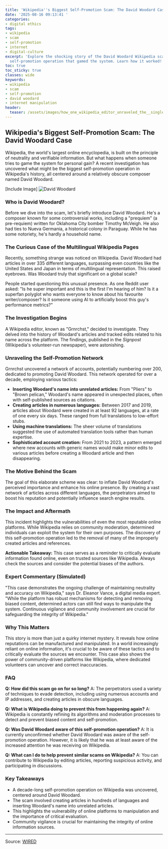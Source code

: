 ```yaml
---
title: 'Wikipedia''s Biggest Self-Promotion Scam: The David Woodard Case'
date: '2025-08-16 09:13:41 '
categories:
- digital ethics
tags:
- wikipedia
- scam
- self-promotion
- internet
- digital-culture
excerpt: 'Explore the shocking story of the David Woodard Wikipedia scam: a decade-long
  self-promotion operation that gamed the system. Learn how it worked!'
toc: true
toc_sticky: true
classes: wide
keywords:
- wikipedia
- scam
- self-promotion
- david woodard
- internet manipulation
header:
  teaser: /assets/images/how_one_wikipedia_editor_unraveled_the__single_lar_20250816091341.jpg
---
```


## Wikipedia's Biggest Self-Promotion Scam: The David Woodard Case

Wikipedia, the world's largest online encyclopedia, is built on the principle of neutrality and verifiable information. But what happens when someone tries to game the system for personal gain? A recent investigation has uncovered what might be the biggest self-promotion operation in Wikipedia's history, all centered around a relatively obscure composer named David Woodard.

[Include Image]
![David Woodard](https://media.wired.com/photos/689f87d82c55b481122f2830/master/pass/Ars-Most-Translated-Wikipedia-Article-in-World-Culture-1193880546.jpg)

### Who is David Woodard?

Before we dive into the scam, let's briefly introduce David Woodard. He's a composer known for some controversial works, including a "prequiem" (a pre-requiem) written for Oklahoma City bomber Timothy McVeigh. He also had ties to Nueva Germania, a historical colony in Paraguay. While he has some notoriety, he's hardly a household name.

### The Curious Case of the Multilingual Wikipedia Pages

Recently, something strange was noticed on Wikipedia. David Woodard had articles in over 335 different languages, surpassing even countries like the United States and Japan in terms of multilingual representation. This raised eyebrows. Was Woodard truly that significant on a global scale?

People started questioning this unusual presence. As one Reddit user asked: "Is he super important and this is the first I'm hearing of him? Is it a superfan polyglot who wants everyone to know about his favourite writer/composer? Is it someone using AI to artificially boost this guy's performance metrics?"

### The Investigation Begins

A Wikipedia editor, known as "Grnrchst," decided to investigate. They delved into the history of Woodard's articles and tracked edits related to his name across the platform. The findings, published in the *Signpost* (Wikipedia's volunteer-run newspaper), were astonishing.

### Unraveling the Self-Promotion Network

Grnrchst uncovered a network of accounts, potentially numbering over 200, dedicated to promoting David Woodard. This network operated for over a decade, employing various tactics:

*   **Inserting Woodard's name into unrelated articles:** From "Pliers" to "Brown pelican," Woodard's name appeared in unexpected places, often with self-published sources as citations.
*   **Creating articles in numerous languages:** Between 2017 and 2019, articles about Woodard were created in at least 92 languages, at a rate of one every six days. These ranged from full translations to low-effort stubs.
*   **Using machine translations:** The sheer volume of translations suggested the use of automated translation tools rather than human expertise.
*   **Sophisticated account creation:** From 2021 to 2023, a pattern emerged where new accounts with generic names would make minor edits to various articles before creating a Woodard article and then disappearing.

### The Motive Behind the Scam

The goal of this elaborate scheme was clear: to inflate David Woodard's perceived importance and enhance his online presence. By creating a vast network of articles across different languages, the perpetrators aimed to boost his reputation and potentially influence search engine results.

### The Impact and Aftermath

This incident highlights the vulnerabilities of even the most reputable online platforms. While Wikipedia relies on community moderation, determined individuals can exploit the system for their own purposes. The discovery of this self-promotion operation led to the removal of many of the improperly created articles and references.

**Actionable Takeaway:** This case serves as a reminder to critically evaluate information found online, even on trusted sources like Wikipedia. Always check the sources and consider the potential biases of the authors.

### Expert Commentary (Simulated)

"This case demonstrates the ongoing challenge of maintaining neutrality and accuracy on Wikipedia," says Dr. Eleanor Vance, a digital media expert. "While the platform has robust mechanisms for detecting and removing biased content, determined actors can still find ways to manipulate the system. Continuous vigilance and community involvement are crucial for safeguarding the integrity of Wikipedia."

### Why This Matters

This story is more than just a quirky internet mystery. It reveals how online reputations can be manufactured and manipulated. In a world increasingly reliant on online information, it's crucial to be aware of these tactics and to critically evaluate the sources we encounter. This case also shows the power of community-driven platforms like Wikipedia, where dedicated volunteers can uncover and correct inaccuracies.

### FAQ

**Q: How did this scam go on for so long?**
A: The perpetrators used a variety of techniques to evade detection, including using numerous accounts and IP addresses, and creating articles in obscure languages.

**Q: What is Wikipedia doing to prevent this from happening again?**
A: Wikipedia is constantly refining its algorithms and moderation processes to detect and prevent biased content and self-promotion.

**Q: Was David Woodard aware of this self-promotion operation?**
A: It is currently unconfirmed whether David Woodard was aware of the self-promotion operation. However, it is likely that he was at least aware of the increased attention he was receiving on Wikipedia.

**Q: What can I do to help prevent similar scams on Wikipedia?**
A: You can contribute to Wikipedia by editing articles, reporting suspicious activity, and participating in discussions.

### Key Takeaways

*   A decade-long self-promotion operation on Wikipedia was uncovered, centered around David Woodard.
*   The scam involved creating articles in hundreds of languages and inserting Woodard's name into unrelated articles.
*   This highlights the vulnerability of online platforms to manipulation and the importance of critical evaluation.
*   Community vigilance is crucial for maintaining the integrity of online information sources.

---

Source: [WIRED](https://www.wired.com/story/wikipedia-editor-largest-self-promotion-operation/)